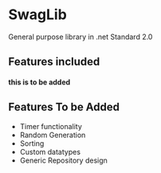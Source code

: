 # SwagLib
General purpose library in .net Standard 2.0 

## Features included
#### this is to be added

## Features To be Added
* Timer functionality
* Random Generation
* Sorting
* Custom datatypes
* Generic Repository design

